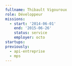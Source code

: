 ```yaml
---
fullname: Thibault Vigouroux
role: Développeur
missions:
  - start: '2014-06-01'
    end: '2015-06-26'
    status: service
    employer: octo
startups:
previously:
  - api-entreprise
  - mps
---
```

